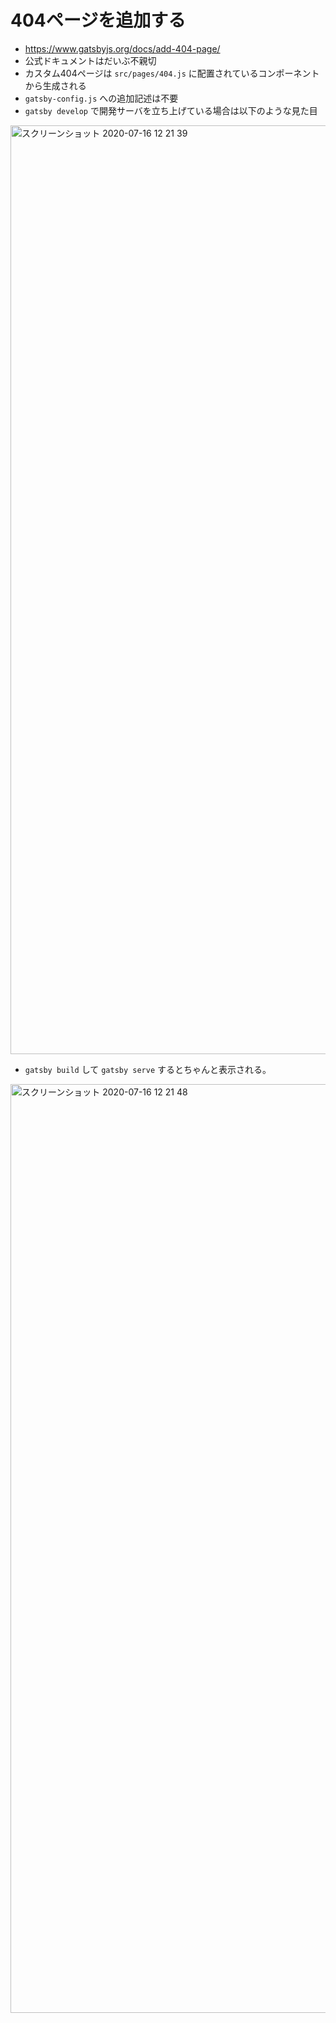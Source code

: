 # 404ページを追加する
- https://www.gatsbyjs.org/docs/add-404-page/
- 公式ドキュメントはだいぶ不親切
- カスタム404ページは `src/pages/404.js` に配置されているコンポーネントから生成される
- `gatsby-config.js` への追加記述は不要
- `gatsby develop` で開発サーバを立ち上げている場合は以下のような見た目

<img width="1486" alt="スクリーンショット 2020-07-16 12 21 39" src="https://user-images.githubusercontent.com/6561417/87622846-f5a05480-c75e-11ea-8cad-de147be67a5c.png">


- `gatsby build` して `gatsby serve` するとちゃんと表示される。

<img width="1486" alt="スクリーンショット 2020-07-16 12 21 48" src="https://user-images.githubusercontent.com/6561417/87622856-fa650880-c75e-11ea-9814-bd10513f3d1a.png">